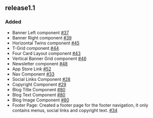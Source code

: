 ## release1.1

### Added
- Banner Left component [#37](https://github.com/hotwax/themeclean-flex/pull/37)
- Banner Right component [#39](https://github.com/hotwax/themeclean-flex/pull/39)
- Horizontal Twins component [#45](https://github.com/hotwax/themeclean-flex/pull/45)
- T-Grid component [#44](https://github.com/hotwax/themeclean-flex/pull/44)
- Four Card Layout component [#43](https://github.com/hotwax/themeclean-flex/pull/43)
- Vertical Banner Grid component [#46](https://github.com/hotwax/themeclean-flex/pull/46)
- Newsletter component [#48](https://github.com/hotwax/themeclean-flex/pull/48)
- App Store Link [#52](https://github.com/hotwax/themeclean-flex/pull/52)
- Nav Component [#33](https://github.com/hotwax/themeclean-flex/pull/33)
- Social Links Component [#28](https://github.com/hotwax/themeclean-flex/pull/28)
- Copyright Component [#29](https://github.com/hotwax/themeclean-flex/pull/29)
- Blog Title Component [#80](https://github.com/hotwax/themeclean-flex/pull/80)
- Blog Text Component [#80](https://github.com/hotwax/themeclean-flex/pull/80)
- Blog Image Component [#80](https://github.com/hotwax/themeclean-flex/pull/80)
- Footer Page: Created a footer page for the footer navigation, It only contains menus, social links and copyright text. [#34](https://github.com/hotwax/themeclean-flex/pull/34)
